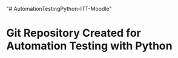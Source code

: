 "# AutomationTestingPython-ITT-Moodle" 
# Git Repository Created for Automation Testing with Python

